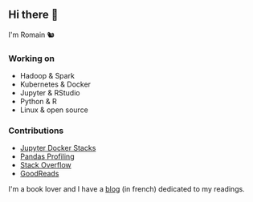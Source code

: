 ## Hi there 👋

I'm Romain :chipmunk:

### Working on

* Hadoop & Spark
* Kubernetes & Docker
* Jupyter & RStudio
* Python & R
* Linux & open source

### Contributions

* [Jupyter Docker Stacks](https://github.com/jupyter/docker-stacks)
* [Pandas Profiling](https://github.com/pandas-profiling/pandas-profiling)
* [Stack Overflow](https://stackoverflow.com/users/4413446/romain)
* [GoodReads](https://www.goodreads.com/user/show/3079764-romain)

I'm a book lover and I have a [blog](https://aubonroman.com) (in french) dedicated to my readings.
